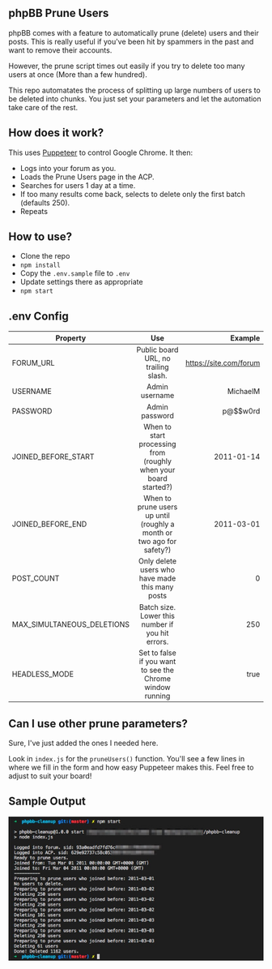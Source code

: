 ## phpBB Prune Users

phpBB comes with a feature to automatically prune (delete) users and their posts. This is really useful if you've been hit by spammers in the past and want to remove their accounts.

However, the prune script times out easily if you try to delete too many users at once (More than a few hundred).

This repo automatates the process of splitting up large numbers of users to be deleted into chunks. You just set your parameters and let the automation take care of the rest.

## How does it work?

This uses [Puppeteer](https://github.com/GoogleChrome/puppeteer) to control Google Chrome. It then:

* Logs into your forum as you.
* Loads the Prune Users page in the ACP.
* Searches for users 1 day at a time.
* If too many results come back, selects to delete only the first batch (defaults 250).
* Repeats

## How to use?

* Clone the repo
* `npm install`
* Copy the `.env.sample` file to `.env`
* Update settings there as appropriate
* `npm start`

## .env Config

| Property                   |                                  Use                                  |                Example |
| -------------------------- | :-------------------------------------------------------------------: | ---------------------: |
| FORUM_URL                  |                 Public board URL, no trailing slash.                  | https://site.com/forum |
| USERNAME                   |                            Admin username                             |               MichaelM |
| PASSWORD                   |                            Admin password                             |               p@$$w0rd |
| JOINED_BEFORE_START        |   When to start processing from (roughly when your board started?)    |             2011-01-14 |
| JOINED_BEFORE_END          | When to prune users up until (roughly a month or two ago for safety?) |             2011-03-01 |
| POST_COUNT                 |            Only delete users who have made this many posts            |                      0 |
| MAX_SIMULTANEOUS_DELETIONS |           Batch size. Lower this number if you hit errors.            |                    250 |
| HEADLESS_MODE              |       Set to false if you want to see the Chrome window running       |                   true |

## Can I use other prune parameters?

Sure, I've just added the ones I needed here.

Look in `index.js` for the `pruneUsers()` function. You'll see a few lines in where we fill in the form and how easy Puppeteer makes this. Feel free to adjust to suit your board!

## Sample Output

![alt text](https://raw.githubusercontent.com/michael-martin/phpbb-cleanup/master/sample-run.jpg "Sample run")
